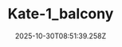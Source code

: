 ---
title: "Kate-1_balcony"
description: ""
image: "/uploads/photos/0045-Kate-1_balcony.webp"
display: "/uploads/photos/0045-Kate-1_balcony-display.webp"
thumbnail: "/uploads/photos/0045-Kate-1_balcony-thumb.webp"
width: 4912
height: 7360
featured: false
date: 2025-10-30T08:51:39.258Z
order: 0
---